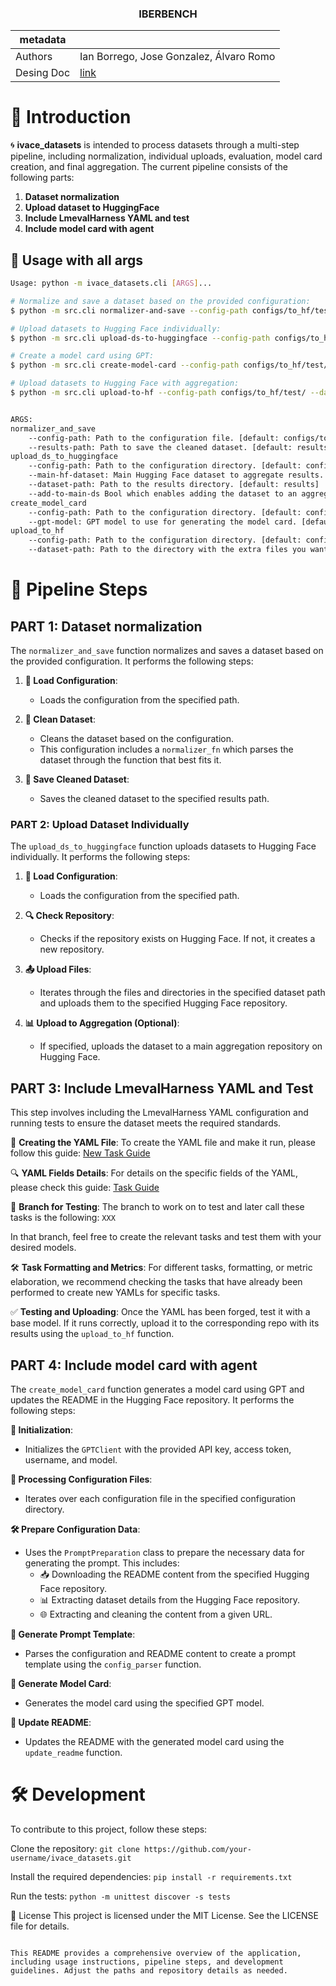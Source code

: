 <h3 align="center">
    <p><b> IBERBENCH </b></p>
</h3>

| metadata  |                                                                                                                             |
| --------- | --------------------------------------------------------------------------------------------------------------------------- |
| Authors   | Ian Borrego, Jose Gonzalez, Álvaro Romo                                                                                                  |
| Desing Doc | [link](https://dev.azure.com/symanto/Symanto%20Research/_git/ivace_datasets) |

# 📖 Introduction

🌀 **ivace_datasets** is intended to process datasets through a multi-step pipeline, including normalization, individual uploads, evaluation, model card creation, and final aggregation. The current pipeline consists of the following parts:

1. **Dataset normalization**
2. **Upload dataset to HuggingFace**
3. **Include LmevalHarness YAML and test**
4. **Include model card with agent**

## 👻 Usage with all args

```bash
Usage: python -m ivace_datasets.cli [ARGS]...

# Normalize and save a dataset based on the provided configuration:
$ python -m src.cli normalizer-and-save --config-path configs/to_hf/test/vaxxstance2021.json --results-path results

# Upload datasets to Hugging Face individually:
$ python -m src.cli upload-ds-to-huggingface --config-path configs/to_hf/test/ --main-hf-dataset iberbench/dataset-draft --dataset-path results --add-to-main-ds True

# Create a model card using GPT:
$ python -m src.cli create-model-card --config-path configs/to_hf/test/ --gpt-model gpt-4o-mini

# Upload datasets to Hugging Face with aggregation:
$ python -m src.cli upload-to-hf --config-path configs/to_hf/test/ --dataset-path datasets/tass_2020/emotion_detection


ARGS:
normalizer_and_save
    --config-path: Path to the configuration file. [default: configs/to_hf/test/vaxxstance2021.json]
    --results-path: Path to save the cleaned dataset. [default: results]
upload_ds_to_huggingface
    --config-path: Path to the configuration directory. [default: configs/to_hf/test/]
    --main-hf-dataset: Main Hugging Face dataset to aggregate results. [default: iberbench/dataset_draft]
    --dataset-path: Path to the results directory. [default: results]
    --add-to-main-ds Bool which enables adding the dataset to an aggregation already in HF [default: True]
create_model_card
    --config-path: Path to the configuration directory. [default: configs/to_hf/test/]
    --gpt-model: GPT model to use for generating the model card. [default: gpt-4o-mini]
upload_to_hf
    --config-path: Path to the configuration directory. [default: configs/to_hf/test/]
    --dataset-path: Path to the directory with the extra files you want to upload. [default: datasets/tass_2020/emotion_detection]
```

# 🚀 Pipeline Steps

## PART 1: Dataset normalization
The `normalizer_and_save` function normalizes and saves a dataset based on the provided configuration. It performs the following steps:

1. **📂 Load Configuration**:
   - Loads the configuration from the specified path.

2. **🧹 Clean Dataset**:
   - Cleans the dataset based on the configuration.
   - This configuration includes a `normalizer_fn` which parses the dataset through the function that best fits it.

3. **💾 Save Cleaned Dataset**:
   - Saves the cleaned dataset to the specified results path.

### PART 2: Upload Dataset Individually

The `upload_ds_to_huggingface` function uploads datasets to Hugging Face individually. It performs the following steps:

1. **📂 Load Configuration**:
   - Loads the configuration from the specified path.

2. **🔍 Check Repository**:
   - Checks if the repository exists on Hugging Face. If not, it creates a new repository.

3. **📤 Upload Files**:
   - Iterates through the files and directories in the specified dataset path and uploads them to the specified Hugging Face repository.

4. **📊 Upload to Aggregation (Optional)**:
   - If specified, uploads the dataset to a main aggregation repository on Hugging Face.

## PART 3: Include LmevalHarness YAML and Test

This step involves including the LmevalHarness YAML configuration and running tests to ensure the dataset meets the required standards.

📄 **Creating the YAML File**:
To create the YAML file and make it run, please follow this guide: [New Task Guide](https://github.com/EleutherAI/lm-evaluation-harness/blob/main/docs/new_task_guide.md)

🔍 **YAML Fields Details**:
For details on the specific fields of the YAML, please check this guide: [Task Guide](https://github.com/EleutherAI/lm-evaluation-harness/blob/main/docs/task_guide.md)

🌿 **Branch for Testing**:
The branch to work on to test and later call these tasks is the following: `XXX`

In that branch, feel free to create the relevant tasks and test them with your desired models.

🛠️ **Task Formatting and Metrics**:
For different tasks, formatting, or metric elaboration, we recommend checking the tasks that have already been performed to create new YAMLs for specific tasks.

✅ **Testing and Uploading**:
Once the YAML has been forged, test it with a base model. If it runs correctly, upload it to the corresponding repo with its results using the `upload_to_hf` function.

## PART 4: Include model card with agent

The `create_model_card` function generates a model card using GPT and updates the README in the Hugging Face repository. It performs the following steps:

**🔄 Initialization**:
   - Initializes the `GPTClient` with the provided API key, access token, username, and model.

**📂 Processing Configuration Files**:
   - Iterates over each configuration file in the specified configuration directory.

**🛠️ Prepare Configuration Data**:
   - Uses the `PromptPreparation` class to prepare the necessary data for generating the prompt. This includes:
     - 📥 Downloading the README content from the specified Hugging Face repository.
     - 📊 Extracting dataset details from the Hugging Face repository.
     - 🌐 Extracting and cleaning the content from a given URL.

**📝 Generate Prompt Template**:
   - Parses the configuration and README content to create a prompt template using the `config_parser` function.

**🧠 Generate Model Card**:
   - Generates the model card using the specified GPT model.

**📄 Update README**:
   - Updates the README with the generated model card using the `update_readme` function.

# 🛠️ Development
To contribute to this project, follow these steps:

Clone the repository:
```git clone https://github.com/your-username/ivace_datasets.git```

Install the required dependencies:
```pip install -r requirements.txt```

Run the tests:
```python -m unittest discover -s tests```

📄 License
This project is licensed under the MIT License. See the LICENSE file for details.
```

This README provides a comprehensive overview of the application, including usage instructions, pipeline steps, and development guidelines. Adjust the paths and repository details as needed.
```